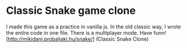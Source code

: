 # Classic Snake game clone

I made this game as a practice in vanilla js. In the old classic way, I wrote the entire code in one file. There is a multiplayer mode.
Have funn!
[http://mikidani.probaljaki.hu/snake/] (Classic Snake Clone)